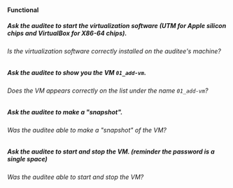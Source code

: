 #### Functional

##### Ask the auditee to start the virtualization software (UTM for Apple silicon chips and VirtualBox for X86-64 chips).

###### Is the virtualization software correctly installed on the auditee's machine?

##### Ask the auditee to show you the VM `01_add-vm`.

###### Does the VM appears correctly on the list under the name `01_add-vm`?

##### Ask the auditee to make a "snapshot".

###### Was the auditee able to make a "snapshot" of the VM?

##### Ask the auditee to start and stop the VM. (reminder the password is a single space)

###### Was the auditee able to start and stop the VM?
